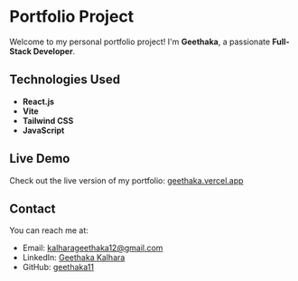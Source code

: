 # Portfolio Project

Welcome to my personal portfolio project! I'm **Geethaka**, a passionate **Full-Stack Developer**.

## Technologies Used
- **React.js**
- **Vite**
- **Tailwind CSS**
- **JavaScript**

## Live Demo
Check out the live version of my portfolio: [geethaka.vercel.app](https://geethaka.vercel.app)

## Contact
You can reach me at:
- Email: [kalharageethaka12@gmail.com](mailto:kalharageethaka12@gmail.com)
- LinkedIn: [Geethaka Kalhara](https://www.linkedin.com/in/geethaka-kalhara)
- GitHub: [geethaka11](https://github.com/geethaka11)
